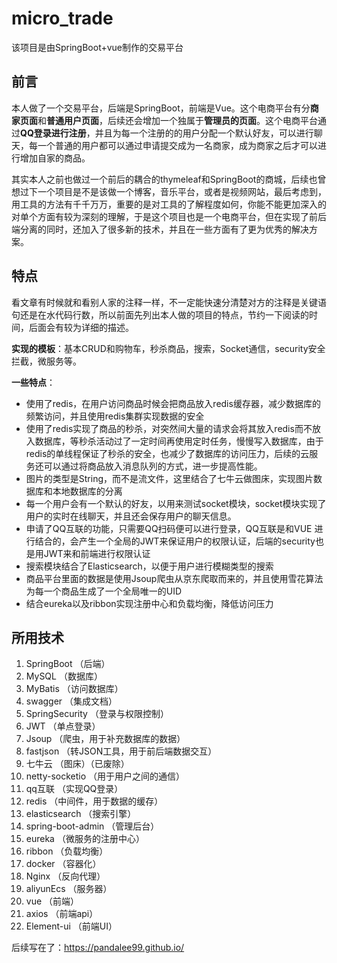 # micro_trade
该项目是由SpringBoot+vue制作的交易平台

## 前言

本人做了一个交易平台，后端是SpringBoot，前端是Vue。这个电商平台有分**商家页面**和**普通用户页面**，后续还会增加一个独属于**管理员的页面**。这个电商平台通过**QQ登录进行注册**，并且为每一个注册的的用户分配一个默认好友，可以进行聊天，每一个普通的用户都可以通过申请提交成为一名商家，成为商家之后才可以进行增加自家的商品。

其实本人之前也做过一个前后的耦合的thymeleaf和SpringBoot的商城，后续也曾想过下一个项目是不是该做一个博客，音乐平台，或者是视频网站，最后考虑到，用工具的方法有千千万万，重要的是对工具的了解程度如何，你能不能更加深入的对单个方面有较为深刻的理解，于是这个项目也是一个电商平台，但在实现了前后端分离的同时，还加入了很多新的技术，并且在一些方面有了更为优秀的解决方案。

## 特点

看文章有时候就和看别人家的注释一样，不一定能快速分清楚对方的注释是关键语句还是在水代码行数，所以前面先列出本人做的项目的特点，节约一下阅读的时间，后面会有较为详细的描述。

**实现的模板**：基本CRUD和购物车，秒杀商品，搜索，Socket通信，security安全拦截，微服务等。

**一些特点**：

- 使用了redis，在用户访问商品时候会把商品放入redis缓存器，减少数据库的频繁访问，并且使用redis集群实现数据的安全
- 使用了redis实现了商品的秒杀，对突然间大量的请求会将其放入redis而不放入数据库，等秒杀活动过了一定时间再使用定时任务，慢慢写入数据库，由于redis的单线程保证了秒杀的安全，也减少了数据库的访问压力，后续的云服务还可以通过将商品放入消息队列的方式，进一步提高性能。
- 图片的类型是String，而不是流文件，这里结合了七牛云做图床，实现图片数据库和本地数据库的分离
- 每一个用户会有一个默认的好友，以用来测试socket模块，socket模块实现了用户的实时在线聊天，并且还会保存用户的聊天信息。
- 申请了QQ互联的功能，只需要QQ扫码便可以进行登录，QQ互联是和VUE 进行结合的，会产生一个全局的JWT来保证用户的权限认证，后端的security也是用JWT来和前端进行权限认证
- 搜索模块结合了Elasticsearch，以便于用户进行模糊类型的搜索
- 商品平台里面的数据是使用Jsoup爬虫从京东爬取而来的，并且使用雪花算法为每一个商品生成了一个全局唯一的UID
- 结合eureka以及ribbon实现注册中心和负载均衡，降低访问压力







## 所用技术

1. SpringBoot （后端）
2. MySQL （数据库）
3. MyBatis （访问数据库）
4. swagger （集成文档）
5. SpringSecurity （登录与权限控制）
6. JWT （单点登录）
7. Jsoup （爬虫，用于补充数据库的数据）
8. fastjson （转JSON工具，用于前后端数据交互）
9. 七牛云 （图床）（已废除）
10. netty-socketio （用于用户之间的通信）
11. qq互联 （实现QQ登录）
12. redis （中间件，用于数据的缓存）
13. elasticsearch （搜索引擎）
14. spring-boot-admin （管理后台）
15. eureka （微服务的注册中心）
16. ribbon （负载均衡）
17. docker （容器化）
18. Nginx （反向代理）
19. aliyunEcs （服务器）
20. vue （前端）
21. axios （前端api） 
22. Element-ui （前端UI）

后续写在了：https://pandalee99.github.io/
